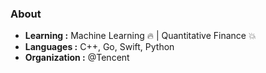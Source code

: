 ### About

- **Learning :** Machine Learning :fire: | Quantitative Finance :boom:
- **Languages :** C++, Go, Swift, Python
- **Organization :** @Tencent
